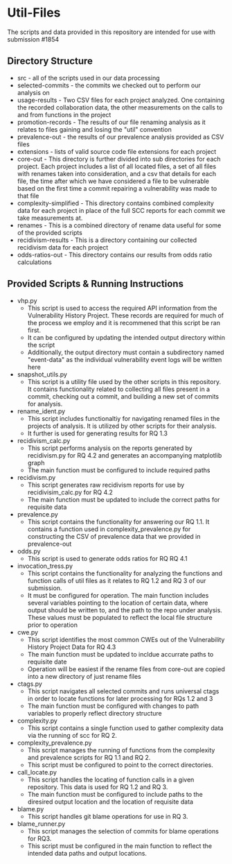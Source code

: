 # Util-Files
The scripts and data provided in this repository are intended for use with submission #1854
## Directory Structure
- src - all of the scripts used in our data processing
- selected-commits - the commits we checked out to perform our analysis on
- usage-results - Two CSV files for each project analyzed. One containing the recorded collaboration data, the other measurements on the calls to and from functions in the project
- promotion-records - The results of our file renaming analysis as it relates to files gaining and losing the "util" convention
- prevalence-out - the results of our prevalence analysis provided as CSV files
- extensions - lists of valid source  code file extensions for each project
- core-out - This directory is further divided into sub directories for each project. Each project includes a list of all located files, a set of all files with renames taken into consideration, and a csv that details for each file, the time after which we have considered a file to be vulnerable based on the first time a commit repairing a vulnerability was made to that file
- complexity-simplified - This directory contains combined complexity data for each project in place of the full SCC reports for each commit we take measurements at.
- renames - This is a combined directory of rename data useful for some of the provided scripts
- recidivism-results - This is a directory containing our collected recidivism data for each project
- odds-ratios-out - This directory contains our results from odds ratio calculations
 
## Provided Scripts & Running Instructions
- vhp.py
  - This script is used to access the required API information from the Vulnerability History Project. These records are required for much of the process we employ and it is recommened that this script be ran first.
  - It can be configured by updating the intended output directory within the script
  - Additionally, the output directory must contain a subdirectory named "event-data" as the individual vulnerability event logs will be written here
- snapshot_utils.py
  - This script is a utility file used by the other scripts in this repository. It contains functionality related to collecting all files present in a commit, checking out a commit, and building a new set of commits for analysis.
- rename_ident.py
  - This script includes functionaltiy for navigating renamed files in the projects of analysis. It is utilized by other scripts for their analysis.
  - It further is used for generating results for RQ 1.3
- recidivism_calc.py
  - This script performs analysis on the reports generated by recidivism.py for RQ 4.2 and generates an accompanying matplotlib graph
  - The main function must be configured to include required paths
- recidivism.py 
  - This script generates raw recidivism reports for use by recidivisim_calc.py for RQ 4.2
  - The main function must be updated to include the correct paths for requisite data
- prevalence.py
  - This script contains the functionality for answering our RQ 1.1. It contains a function used in complexity_prevalence.py for constructing the CSV of prevalence data that we provided in prevalence-out
- odds.py
  - This script is used to generate odds ratios for RQ RQ 4.1
- invocation_tress.py
  - This script contains the functionality for analyzing the functions and function calls of util files as it relates to RQ 1.2 and RQ 3 of our submission.
  - It must be configured for operation. The main function includes several variables pointing to the location of certain data, where output should be written to, and the path to the repo under analysis. These values must be populated to reflect the local file structure prior to operation
- cwe.py
  - This script identifies the most common CWEs out of the Vulnerability History Project Data for RQ 4.3
  - The main function must be updated to incldue accurrate paths to requisite date 
  - Operation will be easiest if the rename files from core-out are copied into a new directory of just rename files
- ctags.py
  - This script navigates all selected commits and runs universal ctags in order to locate functions for later processing for RQs 1.2 and 3
  - The main function must be configured with changes to path variables to properly reflect directory structure
- complexity.py
  - This script contains a single function used to gather complexity data via the running of scc for RQ 2.
- complexity_prevalence.py
  - This script manages the running of functions from the complexity and prevalence scripts for RQ 1.1 and RQ 2.
  - This script must be configured to point to the correct directories.
- call_locate.py
  - This script handles the locating of function calls in a given repository. This data is used for RQ 1.2 and RQ 3.
  - The main function must be configured to include paths to the diresired output location and the location of requisite data
- blame.py
  - This script handles git blame operations for use in RQ 3.
- blame_runner.py
  - This script manages the selection of commits for blame operations for RQ3.
  - This script must be configured in the main function to reflect the intended data paths and output locations.
  